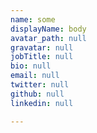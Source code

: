 ```yaml
---
name: some
displayName: body
avatar_path: null
gravatar: null
jobTitle: null
bio: null
email: null
twitter: null
github: null
linkedin: null

---
```



